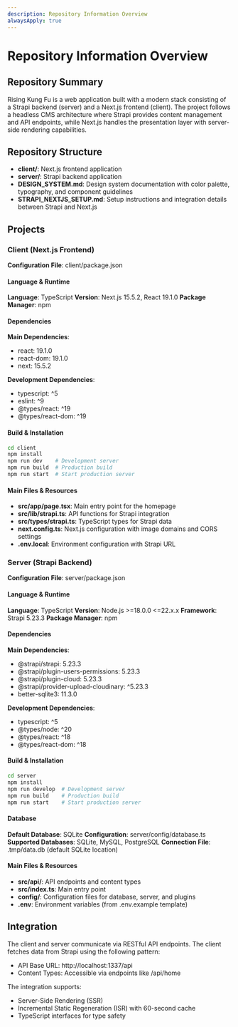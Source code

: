 ```yaml
---
description: Repository Information Overview
alwaysApply: true
---
```


# Repository Information Overview

## Repository Summary
Rising Kung Fu is a web application built with a modern stack consisting of a Strapi backend (server) and a Next.js frontend (client). The project follows a headless CMS architecture where Strapi provides content management and API endpoints, while Next.js handles the presentation layer with server-side rendering capabilities.

## Repository Structure
- **client/**: Next.js frontend application
- **server/**: Strapi backend application
- **DESIGN_SYSTEM.md**: Design system documentation with color palette, typography, and component guidelines
- **STRAPI_NEXTJS_SETUP.md**: Setup instructions and integration details between Strapi and Next.js

## Projects

### Client (Next.js Frontend)
**Configuration File**: client/package.json

#### Language & Runtime
**Language**: TypeScript
**Version**: Next.js 15.5.2, React 19.1.0
**Package Manager**: npm

#### Dependencies
**Main Dependencies**:
- react: 19.1.0
- react-dom: 19.1.0
- next: 15.5.2

**Development Dependencies**:
- typescript: ^5
- eslint: ^9
- @types/react: ^19
- @types/react-dom: ^19

#### Build & Installation
```bash
cd client
npm install
npm run dev    # Development server
npm run build  # Production build
npm run start  # Start production server
```

#### Main Files & Resources
- **src/app/page.tsx**: Main entry point for the homepage
- **src/lib/strapi.ts**: API functions for Strapi integration
- **src/types/strapi.ts**: TypeScript types for Strapi data
- **next.config.ts**: Next.js configuration with image domains and CORS settings
- **.env.local**: Environment configuration with Strapi URL

### Server (Strapi Backend)
**Configuration File**: server/package.json

#### Language & Runtime
**Language**: TypeScript
**Version**: Node.js >=18.0.0 <=22.x.x
**Framework**: Strapi 5.23.3
**Package Manager**: npm

#### Dependencies
**Main Dependencies**:
- @strapi/strapi: 5.23.3
- @strapi/plugin-users-permissions: 5.23.3
- @strapi/plugin-cloud: 5.23.3
- @strapi/provider-upload-cloudinary: ^5.23.3
- better-sqlite3: 11.3.0

**Development Dependencies**:
- typescript: ^5
- @types/node: ^20
- @types/react: ^18
- @types/react-dom: ^18

#### Build & Installation
```bash
cd server
npm install
npm run develop  # Development server
npm run build    # Production build
npm run start    # Start production server
```

#### Database
**Default Database**: SQLite
**Configuration**: server/config/database.ts
**Supported Databases**: SQLite, MySQL, PostgreSQL
**Connection File**: .tmp/data.db (default SQLite location)

#### Main Files & Resources
- **src/api/**: API endpoints and content types
- **src/index.ts**: Main entry point
- **config/**: Configuration files for database, server, and plugins
- **.env**: Environment variables (from .env.example template)

## Integration
The client and server communicate via RESTful API endpoints. The client fetches data from Strapi using the following pattern:
- API Base URL: http://localhost:1337/api
- Content Types: Accessible via endpoints like /api/home

The integration supports:
- Server-Side Rendering (SSR)
- Incremental Static Regeneration (ISR) with 60-second cache
- TypeScript interfaces for type safety